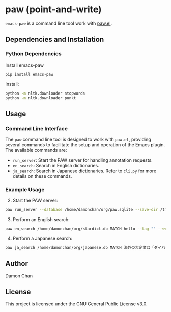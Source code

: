 # paw (point-and-write)
`emacs-paw` is a command line tool work with [paw.el](https://github.com/chenyanming/paw).

## Dependencies and Installation
### Python Dependencies
Install emacs-paw
```sh
pip install emacs-paw
```

Install:
```sh
python -m nltk.downloader stopwords
python -m nltk.downloader punkt
```

## Usage
### Command Line Interface
The `paw` command line tool is designed to work with `paw.el`, providing several commands to facilitate the setup and operation of the Emacs plugin. The available commands are:
- `run_server`: Start the PAW server for handling annotation requests.
- `en_search`: Search in English dictionaries.
- `ja_search`: Search in Japanese dictionaries.
Refer to `cli.py` for more details on these commands.
### Example Usage
2. Start the PAW server:
```sh
paw run_server --database /home/damonchan/org/paw.sqlite --save-dir /tmp/ --port 5001 --wallabag-host https://example.com --wallabag-username username --wallabag-password password --wallabag-clientid clientid --wallabag-secret secret
```
3. Perform an English search:
```sh
paw en_search /home/damonchan/org/stardict.db MATCH hello --tag "" --wordlists /home/damonchan/org/5000.csv --known-words-files /home/damonchan/org/eudic.csv,/home/damonchan/org/english.txt
```
4. Perform a Japanese search:
```sh
paw ja_search /home/damonchan/org/japanese.db MATCH 海外の大企業は「ダイバーシティ（多様性）＆インクルージョン（包括的） --tag "" --wordlist /home/damonchan/org/蓝宝书日语文法.csv --known-words-files /home/damonchan/org/japanese.txt
```
## Author
Damon Chan
## License
This project is licensed under the GNU General Public License v3.0.

